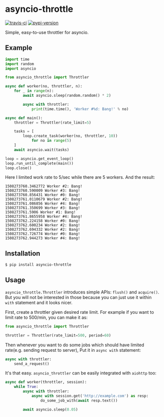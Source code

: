 # asyncio-throttle

[![travis-ci](https://travis-ci.org/hallazzang/asyncio-throttle.svg?branch=master)](https://travis-ci.org/hallazzang/asyncio-throttle)
[![pypi-version](https://badge.fury.io/py/asyncio-throttle.svg)](https://badge.fury.io/py/asyncio-throttle)

Simple, easy-to-use throttler for asyncio.

## Example

```python
import time
import random
import asyncio

from asyncio_throttle import Throttler

async def worker(no, throttler, n):
    for _ in range(n):
        await asyncio.sleep(random.random() * 2)

        async with throttler:
            print(time.time(), 'Worker #%d: Bang!' % no)

async def main():
    throttler = Throttler(rate_limit=5)

    tasks = [
        loop.create_task(worker(no, throttler, 10))
            for no in range(5)
    ]
    await asyncio.wait(tasks)

loop = asyncio.get_event_loop()
loop.run_until_complete(main())
loop.close()
```

Here I limited work rate to 5/sec while there are 5 workers.
And the result:

```plain
1508273760.3462772 Worker #2: Bang!
1508273760.590009 Worker #3: Bang!
1508273760.856431 Worker #0: Bang!
1508273761.0110679 Worker #2: Bang!
1508273761.086856 Worker #4: Bang!
1508273761.350699 Worker #3: Bang!
1508273761.5906 Worker #1: Bang!
1508273761.8655958 Worker #4: Bang!
1508273762.224158 Worker #0: Bang!
1508273762.600234 Worker #2: Bang!
1508273762.694332 Worker #2: Bang!
1508273762.726774 Worker #0: Bang!
1508273762.944273 Worker #4: Bang!
```

## Installation

```bash
$ pip install asyncio-throttle
```

## Usage

`asyncio_throttle.Throttler` introduces simple APIs: `flush()` and
`acquire()`. But you will not be interested in those because you can
just use it within `with` statement and it looks nicer.

First, create a throttler given desired rate limit. For example if you
want to limit rate to 500/min, you can make it as:

```python
from asyncio_throttle import Throttler

throttler = Throttler(rate_limit=500, period=60)
```

Then whenever you want to do some jobs which should have limited
rate(e.g. sending request to server), Put it in `async with` statement:

```python
async with throttler:
    send_a_request()
```

It's that easy. `asyncio_throttler` can be easily integrated with
`aiohttp` too:

```python
async def worker(throttler, session):
    while True:
        async with throttler:
            async with session.get('http://example.com') as resp:
                do_some_job_with(await resp.text())

        await asyncio.sleep(0.05)
```
